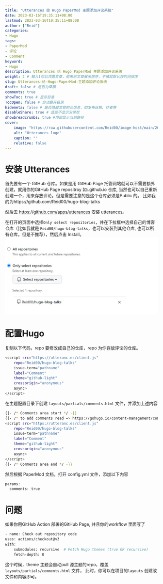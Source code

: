 ```yaml
---
title: "Utterances 给 Hugo PaperMod 主题添加评论系统"
date: 2023-03-16T19:35:11+08:00
lastmod: 2023-03-16T19:35:11+08:00
author: ["Reid"]
categories: 
- Hugo
tags: 
- PaperMod
- 评论
- Comment
keyword:
- Hugo
description: Utterances 给 Hugo PaperMod 主题添加评论系统
weight: 2 # 输入1可以顶置文章，用来给文章展示排序，不填就默认按时间排序
slug: Utterances-给-Hugo-PaperMod-主题添加评论系统
draft: false # 是否为草稿
comments: true
showToc: true # 显示目录
TocOpen: false # 自动展开目录
hidemeta: false # 是否隐藏文章的元信息，如发布日期、作者等
disableShare: true # 底部不显示分享栏
showbreadcrumbs: true #顶部显示当前路径
cover:
    image: "https://raw.githubusercontent.com/Reid00/image-host/main/20220608/image.5qakcordu0g0.webp"
    alt: "Utterances logo"
    caption: ""
    relative: false
---
```


# 安装 Utterances
首先要有一个 GitHub 仓库。如果是用 GitHub Page 托管网站就可以不需要额外创建，就用你的GitHub Page repositroy 如:<username>.github.io 仓库, 当然也可以自己重新创建一个，用来存放评论。但是需要注意的是这个仓库必须是Public 的。
比如我的为https://github.com/Reid00/hugo-blog-talks

然后去 https://github.com/apps/utterances 安装 utterances。

在打开的页面中选择`Only select repositories`，并在下拉框中选择自己的博客仓库（比如我就是 `Reid00/hugo-blog-talks`，也可以安装到其他仓库, 也可以所有仓库，但是不推荐），然后点击 Install。
![install](https://raw.githubusercontent.com/Reid00/image-host/main/20220608/image.3pq7t1csfb80.webp)

# 配置Hugo
复制以下代码，repo 要修改成自己的仓库，repo 为你存放评论的仓库。
```sh
<script src="https://utteranc.es/client.js"
    repo="Reid00/hugo-blog-talks"
    issue-term="pathname"
    label="Comment"
    theme="github-light"
    crossorigin="anonymous"
    async>
</script>
```
在主题配置目录下创建 `layouts/partials/comments.html` 文件，并添加上述内容
```sh
{{- /* Comments area start */ -}}
{{- /* to add comments read => https://gohugo.io/content-management/comments/ */ -}}
<script src="https://utteranc.es/client.js"
    repo="Reid00/hugo-blog-talks"
    issue-term="pathname"
    label="Comment"
    theme="github-light"
    crossorigin="anonymous"
    async>
</script>
{{- /* Comments area end */ -}}
```
然后根据 PaperMod 文档，打开 config.yml 文件，添加以下内容
```sh
params:
  comments: true
```

# 问题
如果你用GitHub Action 部署的GitHub Page, 并且你的workflow 里面写了
```sh
- name: Check out repository code
uses: actions/checkout@v3
with:
    submodules: recursive  # Fetch Hugo themes (true OR recursive)
    fetch-depth: 0   
```
这个时候，theme 主题会自动pull 源主题的repo，覆盖`layouts/partials/comments.html` 文件， 此时，你可以在项目的`layouts` 创建改文件和内容即可。